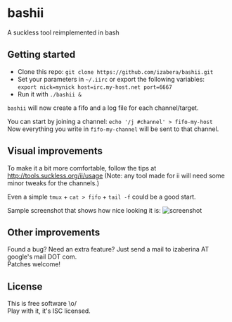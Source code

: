 bashii
======

A suckless tool reimplemented in bash


Getting started
---------------

- Clone this repo: `git clone https://github.com/izabera/bashii.git`
- Set your parameters in `~/.iirc` or export the following variables:  
  `export nick=mynick host=irc.my-host.net port=6667`
- Run it with `./bashii &`

`bashii` will now create a fifo and a log file for each channel/target.

You can start by joining a channel:  `echo '/j #channel' > fifo-my-host`  
Now everything you write in `fifo-my-channel` will be sent to that channel.

 
Visual improvements
-------------------

To make it a bit more comfortable, follow the tips at 
http://tools.suckless.org/ii/usage
(Note: any tool made for ii will need some minor tweaks for the channels.)

Even a simple `tmux` + `cat > fifo` + `tail -f` could be a good start.

Sample screenshot that shows how nice looking it is:
![screenshot](http://i.imgur.com/gzEZ3t6.png)


Other improvements
------------------

Found a bug?  Need an extra feature?  Just send a mail to izaberina AT google's
mail DOT com.  
Patches welcome!


License
-------

This is free software \o/  
Play with it, it's ISC licensed. 
